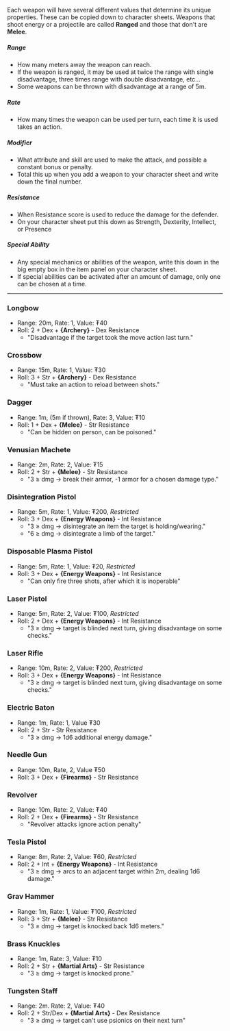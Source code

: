
Each weapon will have several different values that determine its unique properties. These can be copied down to character sheets. Weapons that shoot energy or a projectile are called **Ranged** and those that don't are **Melee**.
##### Range
- How many meters away the weapon can reach.
- If the weapon is ranged, it may be used at twice the range with single disadvantage, three times range with double disadvantage, etc...
- Some weapons can be thrown with disadvantage at a range of 5m.
##### Rate
- How many times the weapon can be used per turn, each time it is used takes an action. 
##### Modifier
- What attribute and skill are used to make the attack, and possible a constant bonus or penalty.
- Total this up when you add a weapon to your character sheet and write down the final number.
##### Resistance
- When Resistance score is used to reduce the damage for the defender.
- On your character sheet put this down as Strength, Dexterity, Intellect, or Presence
##### Special Ability
- Any special mechanics or abilities of the weapon, write this down in the big empty box in the item panel on your character sheet.
- If special abilities can be activated after an amount of damage, only one can be chosen at a time.
---
### Longbow
- Range: 20m, Rate: 1, Value: ₮40
- Roll: 2 + Dex + **{Archery}** - Dex Resistance
	- "Disadvantage if the target took the move action last turn."
### Crossbow
- Range: 15m, Rate: 1, Value: ₮30
- Roll: 3 + Str + **{Archery}** - Dex Resistance
	- "Must take an action to reload between shots."
### Dagger
- Range: 1m, (5m if thrown), Rate: 3, Value: ₮10
- Roll: 1 + Dex + **{Melee}** - Str Resistance
	- "Can be hidden on person, can be poisoned."
### Venusian Machete
- Range: 2m, Rate: 2, Value: ₮15
- Roll: 2 + Str + **{Melee}** - Str Resistance
	- "3 ≥ dmg → break their armor, -1 armor for a chosen damage type."
### Disintegration Pistol
- Range: 5m, Rate: 1, Value: ₮200, *Restricted*
- Roll: 3 + Dex + **{Energy Weapons}** - Int Resistance
	- "3 ≥ dmg → disintegrate an item the target is holding/wearing."
	- "6 ≥ dmg → disintegrate a limb of the target."
### Disposable Plasma Pistol
- Range: 5m, Rate: 1, Value: ₮20, *Restricted*
- Roll: 3 + Dex + **{Energy Weapons}** - Int Resistance
	- "Can only fire three shots, after which it is inoperable"
### Laser Pistol
- Range: 5m, Rate: 2, Value: ₮100, *Restricted*
- Roll: 2 + Dex + **{Energy Weapons}** - Int Resistance
	- "3 ≥ dmg → target is blinded next turn, giving disadvantage on some checks."
### Laser Rifle
- Range: 10m, Rate: 2, Value: ₮200, *Restricted*
- Roll: 3 + Dex + **{Energy Weapons}** - Int Resistance
	- "3 ≥ dmg → target is blinded next turn, giving disadvantage on some checks."
### Electric Baton
- Range: 1m, Rate: 1, Value ₮30
- Roll: 2 + Str - Str Resistance
	- "3 ≥ dmg → 1d6 additional energy damage."
### Needle Gun
- Range: 10m, Rate, 2, Value ₮50
- Roll: 3 + Dex + **{Firearms}** - Str Resistance
### **Revolver**
- Range: 10m, Rate: 2, Value: ₮40
- Roll: 2 + Dex + **{Firearms}** - Str Resistance
	- "Revolver attacks ignore action penalty"
### Tesla Pistol
- Range: 8m, Rate: 2, Value: ₮60, *Restricted*
- Roll: 2 + Int + **{Energy Weapons}** - Int Resistance
    - "3 ≥ dmg → arcs to an adjacent target within 2m, dealing 1d6 damage."
### Grav Hammer
- Range: 1m, Rate: 1, Value: ₮100, *Restricted*
- Roll: 3 + Str + **{Melee}** - Str Resistance
    - "3 ≥ dmg → target is knocked back 1d6 meters."
### Brass Knuckles
- Range: 1m, Rate: 3, Value: ₮10
- Roll: 2 + Str + **{Martial Arts}** - Str Resistance
    - "3 ≥ dmg → target is knocked prone."
### Tungsten Staff
- Range: 2m. Rate: 2, Value: ₮40
- Roll: 2 + Str/Dex + **{Martial Arts}** - Dex Resistance
	- "3 ≥ dmg → target can't use psionics on their next turn"